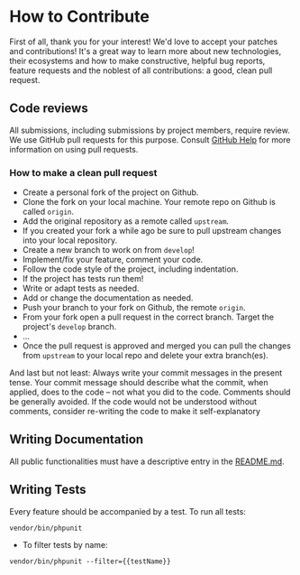 # How to Contribute

First of all, thank you for your interest!
We'd love to accept your patches and contributions! 
It's a great way to learn more about new technologies, their ecosystems and how to make constructive, helpful bug reports, feature requests and the noblest of all contributions: a good, clean pull request.

## Code reviews

All submissions, including submissions by project members, require review. We
use GitHub pull requests for this purpose. Consult
[GitHub Help](https://help.github.com/articles/about-pull-requests/) for more
information on using pull requests.


### How to make a clean pull request

- Create a personal fork of the project on Github.
- Clone the fork on your local machine. Your remote repo on Github is called `origin`.
- Add the original repository as a remote called `upstream`.
- If you created your fork a while ago be sure to pull upstream changes into your local repository.
- Create a new branch to work on from `develop`!
- Implement/fix your feature, comment your code.
- Follow the code style of the project, including indentation.
- If the project has tests run them!
- Write or adapt tests as needed.
- Add or change the documentation as needed.
- Push your branch to your fork on Github, the remote `origin`.
- From your fork open a pull request in the correct branch. Target the project's `develop` branch.
- ...
- Once the pull request is approved and merged you can pull the changes from `upstream` to your local repo and delete
your extra branch(es).

And last but not least: Always write your commit messages in the present tense. Your commit message should describe what the commit, when applied, does to the code – not what you did to the code. 
Comments should be generally avoided. If the code would not be understood without comments, consider re-writing the code to make it self-explanatory

## Writing Documentation

All public functionalities must have a descriptive entry in the [README.md](https://github.com/bondacom/laravel-file-manager/blob/master/docs/README.md).

## Writing Tests

Every feature should be accompanied by a test. To run all tests:
```
vendor/bin/phpunit
```

- To filter tests by name:
```
vendor/bin/phpunit --filter={{testName}}
```